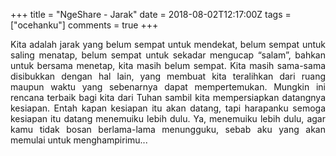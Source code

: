 +++
title = "NgeShare - Jarak"
date = 2018-08-02T12:17:00Z
tags = ["ocehanku"]
comments = true
+++

<div style="text-align: justify;">Kita adalah jarak yang belum sempat untuk mendekat, belum sempat untuk saling menatap, belum sempat untuk sekadar mengucap “salam”, bahkan untuk bersama menetap, kita masih belum sempat. Kita masih sama-sama disibukkan dengan hal lain, yang membuat kita teralihkan dari ruang maupun waktu yang sebenarnya dapat mempertemukan. Mungkin ini rencana terbaik bagi kita dari Tuhan sambil kita mempersiapkan datangnya kesiapan. Entah kapan kesiapan itu akan datang, tapi harapanku semoga kesiapan itu datang menemuiku lebih dulu. Ya, menemuiku lebih dulu, agar kamu tidak bosan berlama-lama menungguku, sebab aku yang akan memulai untuk menghampirimu...<amp-instagram     data-shortcode="Bl9gY8OAvz5"     data-captioned     width="400"     height="400"     layout="responsive"><br /></amp-instagram><br /></div>
